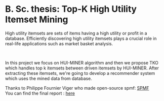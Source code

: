 # B. Sc. thesis: Top-K High Utility Itemset Mining

<p>
  High utility itemsets are sets of items having a high utility or profit in a
  database. Efficiently discovering high utility itemsets plays a crucial role in real-life
  applications such as market basket analysis.

</p>
<br>
<p>
In this project we focus on HUI-MINER algorithm and then we propose TKO which handles top k itemsets between driven itemsets by HUI-MINER.
After extracting these itemsets, we're going to develop a recommender system which uses the mined data from database.

</p>
Thanks to Philippe Fournier Viger who made open-source spmf: <a href='https://www.philippe-fournier-viger.com/spmf/'> SPMF </a>
<br>
You can find the final report : <a href='https://github.com/RominaShin/High-Utility-Itemset-Mining/blob/main/Final%20Seminar%20Report%20TKHUIM.pdf'> here </a>
